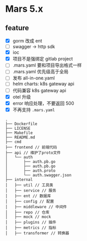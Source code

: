 # Mars 5.x

## feature

- [x] gorm 改成 ent
- [ ] swagger -> http sdk
- [x] ioc
- [x] 项目不是强绑定 gitlab project
- [ ] .mars.yaml 要和项目导出格式一样
- [ ] .mars.yaml 优先级高于全局
- [ ] 发布 all-in-one.yaml
- [ ] helm charts: k8s gateway api
- [ ] 代码兼容 k8s gateway api
- [x] otel 升级
- [x] error 响应处理，不要返回 500
- [x] 不再支持 `.mars.yaml`

```
.
├── Dockerfile
├── LICENSE
├── Makefile
├── README.md
├── cmd
├── frontend // 前端代码
├── api // 维护了proto文件
│   └── auth
│       ├── auth.pb.go
│       ├── auth.pb.go
│       ├── auth.proto
│       └── auth.swagger.json
├── internal
│   ├── util // 工具类
│   ├── service // 服务
│   ├── ent // 数据库
│   ├── config // 配置
│   ├── middleware // 中间件
│   ├── repo // 仓库
│   ├── mock // mock
│   ├── plugins // 插件
│   ├── metrics // 指标
│   ├── transformer // 转换器
```

